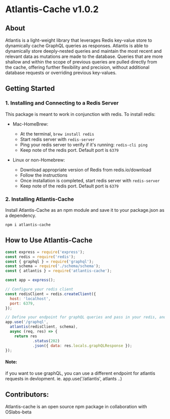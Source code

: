 # Atlantis-Cache v1.0.2

## About
Atlantis is a light-weight library that leverages Redis key-value store to dynamically cache GraphQL queries as responses. Atlantis is able to dynamically store deeply-nested queries and maintain the most recent and relevant data as mutations are made to the database. Queries that are more shallow and within the scope of previous queries are pulled directly from the cache, offering further flexibility and precision, without additional database requests or overriding previous key-values.

## Getting Started

### 1. Installing and Connecting to a Redis Server
This package is meant to work in conjunction with redis. To install redis:
  - Mac-HomeBrew:
    - At the terminal, `brew install redis`
    - Start redis server with `redis-server`
    - Ping your redis server to verify if it's running: `redis-cli ping`
    - Keep note of the redis port. Default port is `6379`

  - Linux or non-Homebrew:
    - Download appropriate version of Redis from redis.io/download
    - Follow the instructions
    - Once installation is completed, start redis server with `redis-server`
    - Keep note of the redis port. Default port is `6379`

### 2. Installing Atlantis-Cache
Install Atlantis-Cache as an npm module and save it to your package.json as a dependency.

`npm i atlantis-cache`

## How to Use Atlantis-Cache

```js
const express = require('express');
const redis = require('redis');
const { graphql } = require('graphql');
const schema = require('./schema/schema');
const { atlantis } = require('atlantis-cache');

const app = express();

// Configure your redis client
const redisClient = redis.createClient({
  host: 'localhost',
  port: 6379,
});

// Define your endpoint for graphQL queries and pass in your redis, and schema
app.use('/graphql', 
  atlantis(redisClient, schema), 
  async (req, res) => {
    return res
            .status(202)
            .json({ data: res.locals.graphQLResponse });
});
```

#### Note:

if you want to use graphQL, you can use a different endpoint for atlantis requests in devlopment. ie. app.use('/atlantis', atlants ..)

## Contributors:
Atlantis-cache is an open source npm package in collaboration with OSlabs-beta


